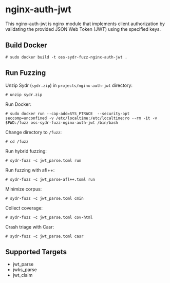 # nginx-auth-jwt

This nginx-auth-jwt is nginx module that implements client authorization by validating the provided JSON Web Token (JWT) using the specified keys.

## Build Docker

    # sudo docker build -t oss-sydr-fuzz-nginx-auth-jwt .

## Run Fuzzing

Unzip Sydr (`sydr.zip`) in `projects/nginx-auth-jwt` directory:

    # unzip sydr.zip

Run Docker:

    # sudo docker run --cap-add=SYS_PTRACE  --security-opt seccomp=unconfined -v /etc/localtime:/etc/localtime:ro --rm -it -v $PWD:/fuzz oss-sydr-fuzz-nginx-auth-jwt /bin/bash

Change directory to `/fuzz`:

    # cd /fuzz

Run hybrid fuzzing:

    # sydr-fuzz -c jwt_parse.toml run

Run fuzzing with afl++:

    # sydr-fuzz -c jwt_parse-afl++.toml run

Minimize corpus:

    # sydr-fuzz -c jwt_parse.toml cmin

Collect coverage:

    # sydr-fuzz -c jwt_parse.toml cov-html

Crash triage with Casr:

    # sydr-fuzz -c jwt_parse.toml casr

## Supported Targets

* jwt_parse
* jwks_parse
* jwt_claim
